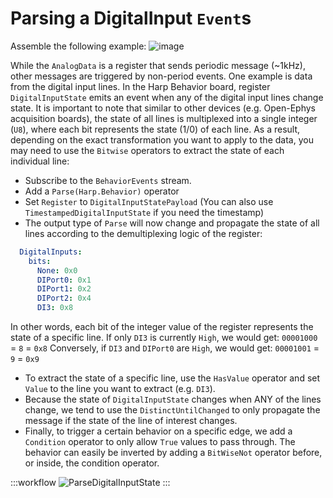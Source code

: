 # Parsing a DigitalInput `Event`s


Assemble the following example:
![image](~/images/behavior_digital_input.png)


While the `AnalogData` is a register that sends periodic message (~1kHz), other messages are triggered by non-period events. One example is data from the digital input lines. In the Harp Behavior board, register `DigitalInputState` emits an event when any of the digital input lines change state. It is important to note that similar to other devices (e.g. Open-Ephys acquisition boards), the state of all lines is multiplexed into a single integer (`U8`), where each bit represents the state (1/0) of each line. As a result, depending on the exact transformation you want to apply to the data, you may need to use the `Bitwise` operators to extract the state of each individual line:

- Subscribe to the `BehaviorEvents` stream.
- Add a `Parse(Harp.Behavior)` operator
- Set `Register` to `DigitalInputStatePayload` (You can also use `TimestampedDigitalInputState` if you need the timestamp)
- The output type of `Parse` will now change and propagate the state of all lines according to the demultiplexing logic of the register:

```yml
  DigitalInputs:
    bits:
      None: 0x0
      DIPort0: 0x1
      DIPort1: 0x2
      DIPort2: 0x4
      DI3: 0x8
```

In other words, each bit of the integer value of the register represents the state of a specific line. If only `DI3` is currently `High`, we would get:
`00001000` = `8` = `0x8`
Conversely, if `DI3` and `DIPort0` are `High`, we would get:
`00001001` = `9` = `0x9`

- To extract the state of a specific line, use the `HasValue` operator and set `Value` to the line you want to extract (e.g. `DI3`).
- Because the state of `DigitalInputState` changes when ANY of the lines change, we tend to use the `DistinctUntilChanged` to only propagate the message if the state of the line of interest changes.
- Finally, to trigger a certain behavior on a specific edge, we add a `Condition` operator to only allow `True` values to pass through. The behavior can easily be inverted by adding a `BitWiseNot` operator before, or inside, the condition operator.

:::workflow
![ParseDigitalInputState](~/workflows/ParseDigitalInputState.bonsai)
:::

